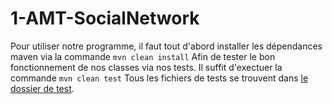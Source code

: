 # 1-AMT-SocialNetwork
Pour utiliser notre programme, il faut tout d'abord installer les dépendances maven via la commande ``mvn clean install``
Afin de tester le bon fonctionnement de nos classes via nos tests. Il suffit d'exectuer la commande ``mvn clean test``
Tous les fichiers de tests se trouvent dans [le dossier de test](/src/test/java/).
